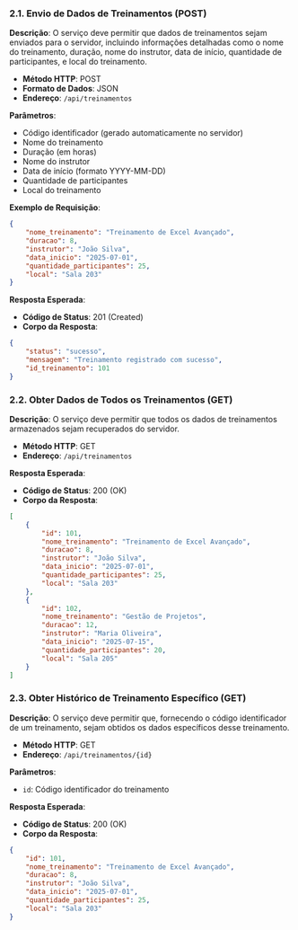 ### 2.1. Envio de Dados de Treinamentos (POST)
**Descrição**: O serviço deve permitir que dados de treinamentos sejam enviados para o servidor, incluindo informações detalhadas como o nome do treinamento, duração, nome do instrutor, data de início, quantidade de participantes, e local do treinamento.

- **Método HTTP**: POST
- **Formato de Dados**: JSON
- **Endereço**: `/api/treinamentos`

**Parâmetros**:
- Código identificador (gerado automaticamente no servidor)
- Nome do treinamento
- Duração (em horas)
- Nome do instrutor
- Data de início (formato YYYY-MM-DD)
- Quantidade de participantes
- Local do treinamento

**Exemplo de Requisição**:
```json
{
    "nome_treinamento": "Treinamento de Excel Avançado",
    "duracao": 8,
    "instrutor": "João Silva",
    "data_inicio": "2025-07-01",
    "quantidade_participantes": 25,
    "local": "Sala 203"
}
```

**Resposta Esperada**:
- **Código de Status**: 201 (Created)
- **Corpo da Resposta**:
```json
{
    "status": "sucesso",
    "mensagem": "Treinamento registrado com sucesso",
    "id_treinamento": 101
}
```

### 2.2. Obter Dados de Todos os Treinamentos (GET)
**Descrição**: O serviço deve permitir que todos os dados de treinamentos armazenados sejam recuperados do servidor.

- **Método HTTP**: GET
- **Endereço**: `/api/treinamentos`

**Resposta Esperada**:
- **Código de Status**: 200 (OK)
- **Corpo da Resposta**:
```json
[
    {
        "id": 101,
        "nome_treinamento": "Treinamento de Excel Avançado",
        "duracao": 8,
        "instrutor": "João Silva",
        "data_inicio": "2025-07-01",
        "quantidade_participantes": 25,
        "local": "Sala 203"
    },
    {
        "id": 102,
        "nome_treinamento": "Gestão de Projetos",
        "duracao": 12,
        "instrutor": "Maria Oliveira",
        "data_inicio": "2025-07-15",
        "quantidade_participantes": 20,
        "local": "Sala 205"
    }
]
```

### 2.3. Obter Histórico de Treinamento Específico (GET)
**Descrição**: O serviço deve permitir que, fornecendo o código identificador de um treinamento, sejam obtidos os dados específicos desse treinamento.

- **Método HTTP**: GET
- **Endereço**: `/api/treinamentos/{id}`

**Parâmetros**:
- `id`: Código identificador do treinamento

**Resposta Esperada**:
- **Código de Status**: 200 (OK)
- **Corpo da Resposta**:
```json
{
    "id": 101,
    "nome_treinamento": "Treinamento de Excel Avançado",
    "duracao": 8,
    "instrutor": "João Silva",
    "data_inicio": "2025-07-01",
    "quantidade_participantes": 25,
    "local": "Sala 203"
}
```